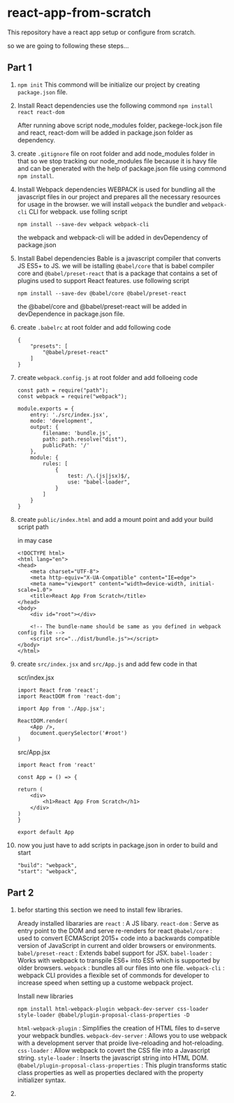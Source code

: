 # react-app-from-scratch

This repository have a react app setup or configure from scratch.

so we are going to following these steps...

## Part 1

1. ``` npm init ```
    This commond will be initialize our project by creating ```package.json``` file.

2. Install React dependencies
    use the following commond 
    ```npm install react react-dom```

    After running above script node_modules folder, packege-lock.json file and react, react-dom will be added in package.json folder as dependency.

3. create ```.gitignore``` file on root folder and add node_modules folder in that so we stop tracking our node_modules file because it is havy file and can be generated with the help of package.json file using commond ```npm install```.

4. Install Webpack dependencies
    WEBPACK is used for bundling all the javascript files in our project and prepares all the necessary resources for usage in the browser.
    we will install ```webpack``` the bundler and ```webpack-cli``` CLI for webpack.
    use folling script

    ```npm install --save-dev webpack webpack-cli```

    the webpack and webpack-cli will be added in devDependency of package.json

5. Install Babel dependencies
    Bable is a javascript compiler that converts JS ES5+ to JS.
    we will be istalling ```@babel/core``` that is babel compiler core and ```@babel/preset-react``` that is a package that contains a set of plugins used to support React features.
    use following script 

    ```npm install --save-dev @babel/core @babel/preset-react```

    the @babel/core and @babel/preset-react will be added in devDependence in package.json file.

6. create ```.babelrc``` at root folder
    and add following code

    ```
    {
        "presets": [
            "@babel/preset-react"
        ]
    }
    ```

7. create ```webpack.config.js``` at root folder
    and add folloeing code

    ```
    const path = require("path");
    const webpack = require("webpack");

    module.exports = {
        entry: './src/index.jsx',
        mode: 'development',
        output: {
            filename: 'bundle.js',
            path: path.resolve("dist"),
            publicPath: '/'
        },
        module: {
            rules: [
                {
                    test: /\.(js|jsx)$/,
                    use: "babel-loader",
                }
            ]
        }
    }
    ```

8. create ```public/index.html``` and add a mount point and add your build script path

    in may case 
    ```
    <!DOCTYPE html>
    <html lang="en">
    <head>
        <meta charset="UTF-8">
        <meta http-equiv="X-UA-Compatible" content="IE=edge">
        <meta name="viewport" content="width=device-width, initial-scale=1.0">
        <title>React App From Scratch</title>
    </head>
    <body>
        <div id="root"></div>
    
        <!-- The bundle-name should be same as you defined in webpack config file -->
        <script src="../dist/bundle.js"></script>
    </body>
    </html>
    ```

9. create ```src/index.jsx``` and ```src/App.js``` and add few code in that

    scr/index.jsx
    ```
    import React from 'react';
    import ReactDOM from 'react-dom';

    import App from './App.jsx';

    ReactDOM.render(
        <App />,
        document.querySelector('#root')
    )
    ```

    src/App.jsx
    ```
    import React from 'react'

    const App = () => {

    return (
        <div>
            <h1>React App From Scratch</h1>
        </div>
    )
    }

    export default App
    ```

10. now you just have to add scripts in package.json in order to build and start

    ```
    "build": "webpack",
    "start": "webpack",
    ```

## Part 2

1. befor starting this section we need to install few libraries.

    Aready installed libararies are
    ```react``` : A JS libary.
    ```react-dom``` : Serve as entry point to the DOM and serve re-renders for react
    ```@babel/core``` : used to convert ECMAScript 2015+ code into a backwards compatible version of JavaScript in current and older browsers or environments.
    ```babel/preset-react``` : Extends babel support for JSX.
    ```babel-loader``` : Works with webpack to transpile ES6+ into ES5 which is supported by older browsers.
    ```webpack``` : bundles all our files into one file.
    ```webpack-cli``` : webpack CLI provides a flexible set of commonds for developer to increase speed when setting up a custome webpack project.

    Install new libraries 
    ```
    npm install html-webpack-plugin webpack-dev-server css-loader style-loader @babel/plugin-proposal-class-properties -D
    ```

    ```html-webpack-plugin``` : Simplifies the creation of HTML files to d=serve your webpack bundles.
    ```webpack-dev-server``` : Allows you to use webpack with a development server that proide live-reloading and hot-reloading.
    ```css-loader``` : Allow webpack to covert the CSS file into a Javascript string.
    ```style-loader``` : Inserts the javascript string into HTML DOM.
    ```@babel/plugin-proposal-class-properties``` : This plugin transforms static class properties as well as properties declared with the property initializer syntax.

2. 

